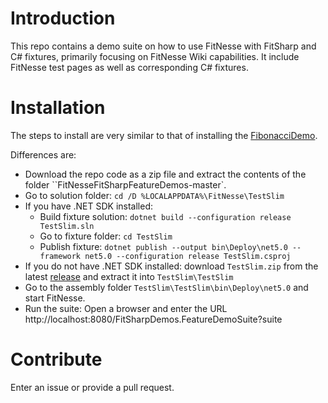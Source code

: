 # Introduction 
This repo contains a demo suite on how to use FitNesse with FitSharp and C# fixtures, primarily focusing on FitNesse Wiki capabilities. 
It include FitNesse test pages as well as corresponding C# fixtures.

# Installation
The steps to install are very similar to that of installing the [FibonacciDemo](../../../FitNesseFitSharpFibonacciDemo).

Differences are:
* Download the repo code as a zip file and extract the contents of the folder ``FitNesseFitSharpFeatureDemos-master`. 
* Go to solution folder: `cd /D %LOCALAPPDATA%\FitNesse\TestSlim`
* If you have .NET SDK installed:
    * Build fixture solution: `dotnet build --configuration release TestSlim.sln`
    * Go to fixture folder: `cd TestSlim`
    * Publish fixture: `dotnet publish --output bin\Deploy\net5.0 --framework net5.0 --configuration release TestSlim.csproj`
* If you do not have .NET SDK installed: download `TestSlim.zip` from the latest [release](../../releases) and extract it into `TestSlim\TestSlim`
* Go to the assembly folder `TestSlim\TestSlim\bin\Deploy\net5.0` and start FitNesse.
* Run the suite: Open a browser and enter the URL http://localhost:8080/FitSharpDemos.FeatureDemoSuite?suite

# Contribute
Enter an issue or provide a pull request. 
